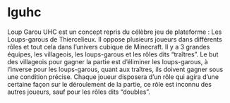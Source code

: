 # lguhc
Loup Garou UHC est un concept repris du célèbre jeu de plateforme : Les Loups-garous de Thiercelieux. Il oppose plusieurs joueurs dans différents rôles et tout cela dans l’univers cubique de Minecraft. Il y a 3 grandes équipes, les villageois, les loups-garous et les rôles dits “traîtres”. Le but des villageois pour gagner la partie est d’éliminer les loups-garous, à l’inverse pour les loups-garous, quant aux traîtres, ils doivent gagner sous une condition précise. Chaque joueur disposera d’un rôle qui agira d’une certaine façon sur le déroulement de la partie, ce rôle est inconnu des autres joueurs, sauf pour les rôles dits “doubles”. 
